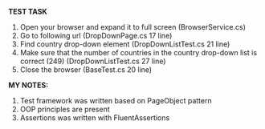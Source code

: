 **TEST TASK**

1. Open your browser and expand it to full screen (BrowserService.cs)
2. Go to following url (DropDownPage.cs 17 line)
3. Find country drop-down element (DropDownListTest.cs 21 line)
4. Make sure that the number of countries in the country drop-down list is correct (249) (DropDownListTest.cs 27 line)
5. Close the browser (BaseTest.cs 20 line)

**MY NOTES:**
1. Test framework was written based on PageObject pattern
2. OOP principles are present
3. Assertions was written with FluentAssertions
